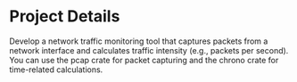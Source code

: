 # Project Details

Develop a network traffic monitoring tool that captures packets from a network interface and calculates traffic intensity (e.g., packets per second). You can use the pcap crate for packet capturing and the chrono crate for time-related calculations.
